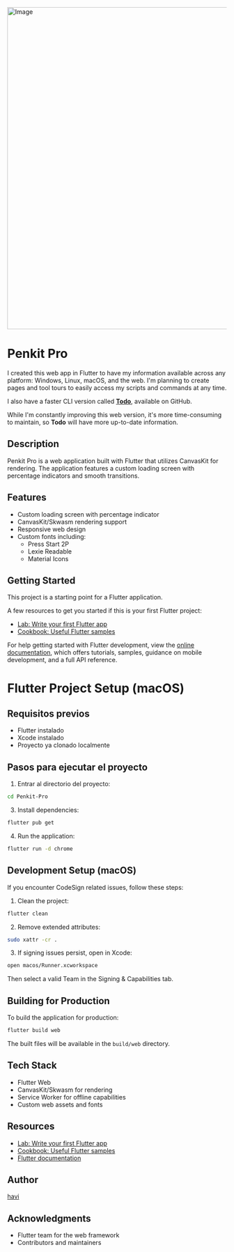 <img width="740" alt="Image" src="https://github.com/user-attachments/assets/00816707-be5e-4e36-98bd-7201827b3f86" />



# Penkit Pro


I created this web app in Flutter to have my information available across any platform: Windows, Linux, macOS, and the web. I'm planning to create pages and tool tours to easily access my scripts and commands at any time.

I also have a faster CLI version called [**Todo**](<https://github.com/4rji/Todo>), available on GitHub.

While I'm constantly improving this web version, it's more time-consuming to maintain, so **Todo** will have more up-to-date information.


## Description

Penkit Pro is a web application built with Flutter that utilizes CanvasKit for rendering. The application features a custom loading screen with percentage indicators and smooth transitions.

## Features

- Custom loading screen with percentage indicator
- CanvasKit/Skwasm rendering support
- Responsive web design
- Custom fonts including:
  - Press Start 2P
  - Lexie Readable
  - Material Icons


## Getting Started

This project is a starting point for a Flutter application.

A few resources to get you started if this is your first Flutter project:

- [Lab: Write your first Flutter app](https://docs.flutter.dev/get-started/codelab)
- [Cookbook: Useful Flutter samples](https://docs.flutter.dev/cookbook)

For help getting started with Flutter development, view the
[online documentation](https://docs.flutter.dev/), which offers tutorials,
samples, guidance on mobile development, and a full API reference.

# Flutter Project Setup (macOS)

## Requisitos previos

- Flutter instalado  
- Xcode instalado  
- Proyecto ya clonado localmente  

## Pasos para ejecutar el proyecto

1. Entrar al directorio del proyecto:
```bash
cd Penkit-Pro
```

3. Install dependencies:
```bash
flutter pub get
```

4. Run the application:
```bash
flutter run -d chrome
```

## Development Setup (macOS)

If you encounter CodeSign related issues, follow these steps:

1. Clean the project:
```bash
flutter clean
```

2. Remove extended attributes:
```bash
sudo xattr -cr .
```

3. If signing issues persist, open in Xcode:
```bash
open macos/Runner.xcworkspace
```
Then select a valid Team in the Signing & Capabilities tab.

## Building for Production

To build the application for production:

```bash
flutter build web
```

The built files will be available in the `build/web` directory.

## Tech Stack

- Flutter Web
- CanvasKit/Skwasm for rendering
- Service Worker for offline capabilities
- Custom web assets and fonts


## Resources

- [Lab: Write your first Flutter app](https://docs.flutter.dev/get-started/codelab)
- [Cookbook: Useful Flutter samples](https://docs.flutter.dev/cookbook)
- [Flutter documentation](https://docs.flutter.dev/)

## Author
[havi](https://github.com/4rji)

## Acknowledgments

- Flutter team for the web framework
- Contributors and maintainers
